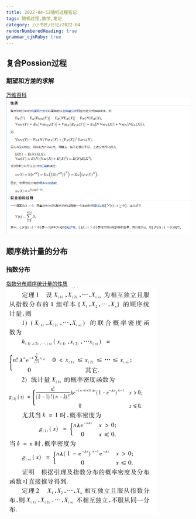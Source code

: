 ```yaml
---
title: 2022-04-12随机过程笔记
tags: 随机过程,数学,笔记
category: /小书匠/日记/2022-04
renderNumberedHeading: true
grammar_cjkRuby: true
---
```



## 复合Possion过程
### 期望和方差的求解
[万维百科](https://www.wanweibaike.net/wiki-%E5%A4%8D%E5%90%88%E6%B3%8A%E6%9D%BE%E5%88%86%E5%B8%83)
![enter description here](https://raw.githubusercontent.com/echolumj/blogImg/main/blog/1649724853148.png)

## 顺序统计量的分布
### 指数分布
[指数分布顺序统计量的性质](https://www.docin.com/p-677955576.html)
![联合概率分布](https://raw.githubusercontent.com/echolumj/blogImg/main/blog/1649731149904.png)
